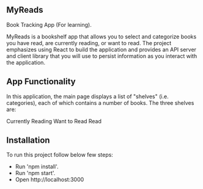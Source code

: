 ## MyReads
Book Tracking App (For learning).

MyReads is a bookshelf app that allows you to select and categorize books you have read, are currently reading, or want to read. The project emphasizes using React to build the application and provides an API server and client library that you will use to persist information as you interact with the application.


## App Functionality
In this application, the main page displays a list of "shelves" (i.e. categories), each of which contains a number of books. The three shelves are:

Currently Reading
Want to Read
Read

## Installation
To run this project follow below few steps:

- Run 'npm install'.
- Run 'npm start'.
- Open http://localhost:3000
